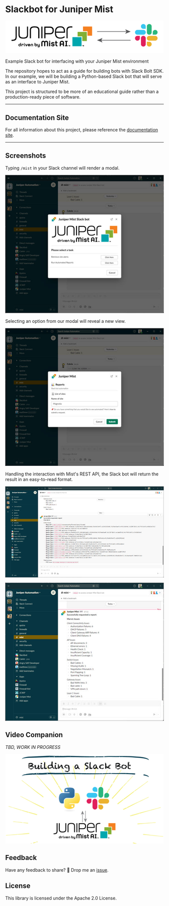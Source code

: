 # Slackbot for Juniper Mist

![image](site/content/assets/images/header600.png)

Example Slack bot for interfacing with your Juniper Mist environment

The repository hopes to act as a guide for building bots with Slack Bolt SDK. In our example, we will be building a Python-based Slack bot that will serve as an interface to Juniper Mist.

This project is structured to be more of an educational guide rather than a production-ready piece of software.

---

## Documentation Site

For all information about this project, please reference the [documentation site](https://github.com/cdot65/slackbot-juniper-mist/).

---

## Screenshots

Typing `/mist` in your Slack channel will render a modal.

![image](site/content/assets/images/modal.jpg)

Selecting an option from our modal will reveal a new view.

![image](site/content/assets/images/site_name.jpg)

Handling the interaction with Mist's REST API, the Slack bot will return the result in an easy-to-read format.

![image](site/content/assets/images/bad_client.jpg)

![image](site/content/assets/images/report.jpg)

## Video Companion

*TBD, WORK IN PROGRESS*

[![YouTube](site/content/assets/images/youtube100.jpg)](https://www.youtube.com/watch?v=nOKj8fnviRk)

## Feedback

Have any feedback to share? 🙏 Drop me an [issue](https://github.com/cdot65/slackbot-juniper-mist/issues).

## License

This library is licensed under the Apache 2.0 License.
